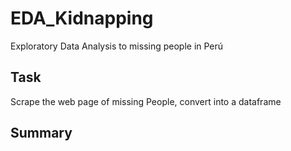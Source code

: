 # EDA_Kidnapping
Exploratory Data Analysis to missing people in Perú

## Task
Scrape the web page of missing People, convert into a dataframe 

## Summary


## 
